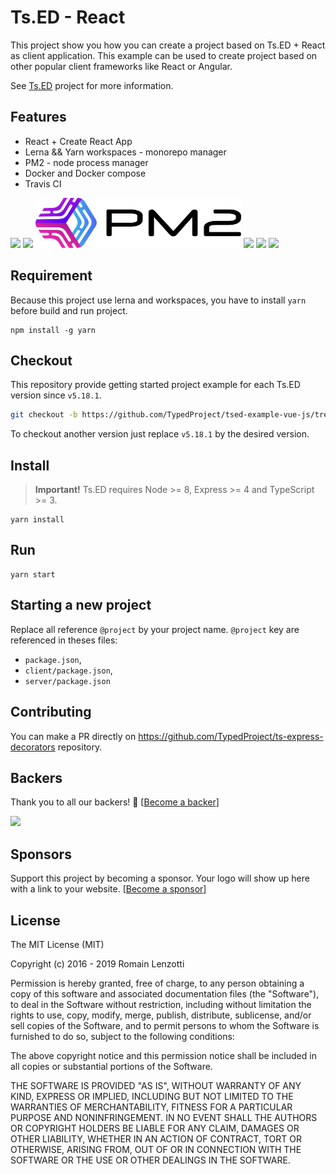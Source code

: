 # Ts.ED - React

This project show you how you can create a project based on Ts.ED + React as client application.
This example can be used to create project based on other popular client frameworks like React or Angular.

See [Ts.ED](https://tsed.io) project for more information.

## Features

- React + Create React App
- Lerna && Yarn workspaces - monorepo manager
- PM2 - node process manager
- Docker and Docker compose
- Travis CI

[<img src="https://upload.wikimedia.org/wikipedia/commons/thumb/a/a7/React-icon.svg/1920px-React-icon.svg.png" height="100" />](https://reactjs.org)
[<img src="https://cloud.githubusercontent.com/assets/952783/15271604/6da94f96-1a06-11e6-8b04-dc3171f79a90.png" height="100" />](https://lerna.js.org/)
[<img src="https://raw.githubusercontent.com/Unitech/pm2/development/pres/pm2-v4.png" height="80" />](https://pm2.keymetrics.io/)
[<img src="https://www.docker.com/sites/default/files/social/docker_facebook_share.png" height="100" />](https://docker.com)
[<img src="https://travis-ci.com/images/logos/TravisCI-Mascot-pride.png" height="100" />](https://travis-ci.org)
[<img src="https://xebialabs.com/wp-content/uploads/2018/10/yarn.png" height="100" />](https://yarnpkg.com)

## Requirement

Because this project use lerna and workspaces, you have to install `yarn` before build and run project.

```batch
npm install -g yarn
```

## Checkout

This repository provide getting started project example for each Ts.ED version since `v5.18.1`.

```bash
git checkout -b https://github.com/TypedProject/tsed-example-vue-js/tree/v5.18.1
```

To checkout another version just replace `v5.18.1` by the desired version.

## Install

> **Important!** Ts.ED requires Node >= 8, Express >= 4 and TypeScript >= 3.

```batch
yarn install
```

## Run

```
yarn start
```

## Starting a new project

Replace all reference `@project` by your project name. `@project` key are referenced in theses files:

- `package.json`,
- `client/package.json`,
- `server/package.json`

## Contributing

You can make a PR directly on https://github.com/TypedProject/ts-express-decorators repository.

## Backers

Thank you to all our backers! 🙏 [[Become a backer](https://opencollective.com/tsed#backer)]

<a href="https://opencollective.com/tsed#backers" target="_blank"><img src="https://opencollective.com/tsed/tiers/backer.svg?width=890"></a>

## Sponsors

Support this project by becoming a sponsor. Your logo will show up here with a link to your website. [[Become a sponsor](https://opencollective.com/tsed#sponsor)]

## License

The MIT License (MIT)

Copyright (c) 2016 - 2019 Romain Lenzotti

Permission is hereby granted, free of charge, to any person obtaining a copy of this software and associated documentation files (the "Software"), to deal in the Software without restriction, including without limitation the rights to use, copy, modify, merge, publish, distribute, sublicense, and/or sell copies of the Software, and to permit persons to whom the Software is furnished to do so, subject to the following conditions:

The above copyright notice and this permission notice shall be included in all copies or substantial portions of the Software.

THE SOFTWARE IS PROVIDED "AS IS", WITHOUT WARRANTY OF ANY KIND, EXPRESS OR IMPLIED, INCLUDING BUT NOT LIMITED TO THE WARRANTIES OF MERCHANTABILITY, FITNESS FOR A PARTICULAR PURPOSE AND NONINFRINGEMENT. IN NO EVENT SHALL THE AUTHORS OR COPYRIGHT HOLDERS BE LIABLE FOR ANY CLAIM, DAMAGES OR OTHER LIABILITY, WHETHER IN AN ACTION OF CONTRACT, TORT OR OTHERWISE, ARISING FROM, OUT OF OR IN CONNECTION WITH THE SOFTWARE OR THE USE OR OTHER DEALINGS IN THE SOFTWARE.

[travis]: https://travis-ci.org/
